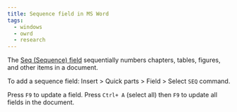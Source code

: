 ```yaml
---
title: Sequence field in MS Word
tags:
  - windows
  - owrd
  - research
---
```


The [Seq (Sequence) field](https://support.microsoft.com/en-us/office/field-codes-seq-sequence-field-062a387b-dfc9-4ef8-8235-29ee113d59be) sequentially numbers chapters, tables, figures, and other items in a document.

To add a sequence field: Insert > Quick parts > Field > Select `SEQ` command.

Press `F9` to update a field. Press `Ctrl+ A` (select all) then `F9` to update all fields in the document.
